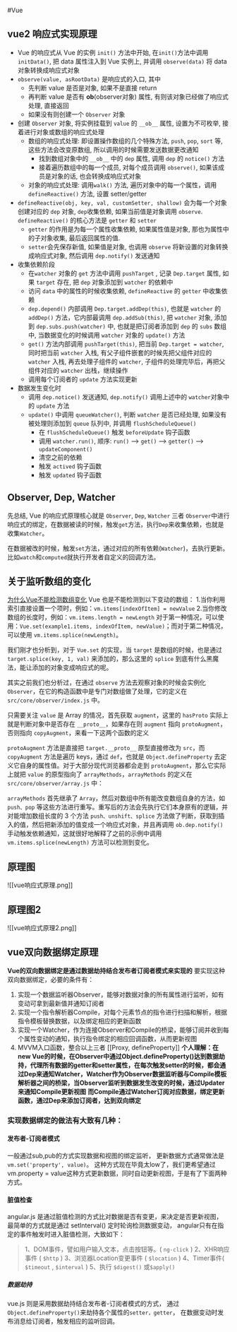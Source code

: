 #Vue
## vue2 响应式实现原理
-   Vue 的响应式从 Vue 的实例 `init()` 方法中开始, 在`init()`方法中调用 `initData()`, 把 data 属性注入到 Vue 实例上, 并调用 `observe(data)` 将 data 对象转换成响应式对象
-   `observe(value, asRootData)` 是响应式的入口, 其中
    -   先判断 value 是否是对象, 如果不是直接 return
    -   再判断 value 是否有 **ob**(observer对象) 属性, 有则该对象已经做了响应式处理, 直接返回
    -   如果没有则创建一个 `Observer` 对象
-   创建 `Observer` 对象, 将实例挂载到 `value` 的 `__ob__` 属性, 设置为不可枚举, 接着进行对象或数组的响应式处理
    -   数组的响应式处理: 即设置操作数组的几个特殊方法, `push`, `pop`, `sort` 等, 这些方法会改变原数组, 所以调用的时候需要发送数据更改通知
        -   找到数组对象中的 `__ob__` 中的 `dep` 属性, 调用 `dep` 的 `notice()` 方法
        -   接着遍历数组中的每一个成员, 对每个成员调用 `observe()`, 如果该成员是对象的话, 也会转换成响应式对象
    -   对象的响应式处理: 调用`walk()` 方法, 遍历对象中的每一个属性，调用`defineReactive()` 方法, 设置 setter/getter
-   `defineReactive(obj, key, val, customSetter, shallow)` 会为每一个对象创建对应的 `dep` 对象, `dep`收集依赖, 如果当前值是对象调用 `observe`. `defineReactive()` 的核心方法是 `getter` 和 `setter`
    -   `getter` 的作用是为每一个属性收集依赖, 如果属性值是对象, 那也为属性中的子对象收集, 最后返回属性的值.
    -   `setter`会先保存新值, 如果值是对象, 也调用 `observe` 将新设置的对象转换成响应式对象, 然后调用 `dep.notify()` 发送通知
-   收集依赖阶段
    -   在`watcher` 对象的 `get` 方法中调用 `pushTarget` , 记录 `Dep.target` 属性, 如果 `target` 存在, 把 `dep` 对象添加到 `watcher` 的依赖中
    -   访问 `data` 中的属性的时候收集依赖, `defineReactive` 的 `getter` 中收集依赖
    -   `dep.depend()` 内部调用 `Dep.target.addDep(this)`, 也就是 `watcher` 的 `addDep()` 方法，它内部最调用 `dep.addSub(this)`, 把 `watcher` 对象, 添加到 `dep.subs.push(watcher)` 中, 也就是把订阅者添加到 `dep` 的 `subs` 数组中, 当数据变化的时候调用 `watcher` 对象的 `update()` 方法
    -   `get()` 方法内部调用 `pushTarget(this)`, 把当前 `Dep.target = watcher`, 同时把当前 `watcher` 入栈, 有父子组件嵌套的时候先把父组件对应的 `watcher` 入栈, 再去处理子组件的 `watcher`, 子组件的处理完毕后，再把父组件对应的 `watcher` 出栈，继续操作
    -   调用每个订阅者的 `update` 方法实现更新
-   数据发生变化时
    -   调用 `dep.notice()` 发送通知, `dep.notify()` 调用上述中的 `watcher`对象中的 `update` 方法
    -   `update()` 中调用 `queueWatcher()`, 判断 `watcher` 是否已经处理, 如果没有被处理则添加到 `queue` 队列中, 并调用 `flushScheduleQueue()`
        -   在 `flushScheduleQueue()` 触发 `beforeUpdate` 钩子函数
        -   调用 `watcher.run()`, 顺序: `run()` --> `get()` --> `getter()` --> `updateComponent()`
        -   清空之前的依赖
        -   触发 `actived` 钩子函数
        -   触发 `updated` 钩子函数

## Observer, Dep, Watcher
先总结, Vue 的响应式原理核心就是 `Observer`, `Dep`, `Watcher` 三者
`Observer`中进行响应式的绑定，在数据被读的时候，触发`get`方法，执行`Dep`来收集依赖，也就是收集`Watcher`。

在数据被改的时候，触发`set`方法，通过对应的所有依赖(`Watcher`)，去执行更新。比如`watch`和`computed`就执行开发者自定义的回调方法。

## 关于监听数组的变化
[为什么Vue不能检测数组变化](https://juejin.cn/post/6844903917898186766)
Vue 也是不能检测到以下变动的数组：
1.当你利用索引直接设置一个项时，例如：`vm.items[indexOfItem] = newValue`
2.当你修改数组的长度时，例如：`vm.items.length = newLength`
对于第一种情况，可以使用：`Vue.set(example1.items, indexOfItem, newValue)`；而对于第二种情况，可以使用 `vm.items.splice(newLength)`。

我们刚才也分析到，对于 `Vue.set` 的实现，当 `target` 是数组的时候，也是通过 `target.splice(key, 1, val)` 来添加的，那么这里的 `splice` 到底有什么黑魔法，能让添加的对象变成响应式的呢。

其实之前我们也分析过，在通过 `observe` 方法去观察对象的时候会实例化 `Observer`，在它的构造函数中是专门对数组做了处理，它的定义在 `src/core/observer/index.js` 中。

只需要关注 `value` 是 Array 的情况，首先获取 `augment`，这里的 `hasProto` 实际上就是判断对象中是否存在 `__proto__`，如果存在则 `augment` 指向 `protoAugment`， 否则指向 `copyAugment`，来看一下这两个函数的定义

`protoAugment` 方法是直接把 `target.__proto__` 原型直接修改为 `src`，而 `copyAugment` 方法是遍历 keys，通过 `def`，也就是 `Object.defineProperty` 去定义它自身的属性值。对于大部分现代浏览器都会走到 `protoAugment`，那么它实际上就把 `value` 的原型指向了 `arrayMethods`，`arrayMethods` 的定义在 `src/core/observer/array.js` 中：

`arrayMethods` 首先继承了 `Array`，然后对数组中所有能改变数组自身的方法，如 `push、pop` 等这些方法进行重写。重写后的方法会先执行它们本身原有的逻辑，并对能增加数组长度的 3 个方法 `push、unshift、splice` 方法做了判断，获取到插入的值，然后把新添加的值变成一个响应式对象，并且再调用 `ob.dep.notify()` 手动触发依赖通知，这就很好地解释了之前的示例中调用 `vm.items.splice(newLength)` 方法可以检测到变化。

## 原理图
![[vue响应式原理.png]]

## 原理图2
![[vue响应式原理2.png]]

## vue双向数据绑定原理
**Vue的双向数据绑定是通过数据劫持结合发布者订阅者模式来实现的**
要实现这种双向数据绑定，必要的条件有：

1. 实现一个数据监听器Observer，能够对数据对象的所有属性进行监听，如有变动可拿到最新值并通知订阅者
2. 实现一个指令解析器Compile，对每个元素节点的指令进行扫描和解析，根据指令模板替换数据，以及绑定相应的更新函数
3. 实现一个Watcher，作为连接Observer和Compile的桥梁，能够订阅并收到每个属性变动的通知，执行指令绑定的相应回调函数，从而更新视图
4. MVVM入口函数，整合以上三者
[[Proxy, defineProperty]]
**个人理解：在new Vue的时候，在Observer中通过Object.defineProperty()达到数据劫持，代理所有数据的getter和setter属性，在每次触发setter的时候，都会通过Dep来通知Watcher，Watcher作为Observer数据监听器与Compile模板解析器之间的桥梁，当Observer监听到数据发生改变的时候，通过Updater来通知Compile更新视图**
**而Compile通过Watcher订阅对应数据，绑定更新函数，通过Dep来添加订阅者，达到双向绑定**

### 实现数据绑定的做法有大致有几种：

#### 发布者-订阅者模式
一般通过sub,pub的方式实现数据和视图的绑定监听，
更新数据方式通常做法是 `vm.set('property', value)`。
这种方式现在毕竟太low了，我们更希望通过vm.property = value这种方式更新数据，同时自动更新视图，于是有了下面两种方式。

#### 脏值检查
angular.js 是通过脏值检测的方式比对数据是否有变更，来决定是否更新视图，
最简单的方式就是通过 setInterval() 定时轮询检测数据变动，
angular只有在指定的事件触发时进入脏值检测，大致如下：

> 1、DOM事件，譬如用户输入文本，点击按钮等。( `ng-click` )
2、XHR响应事件 ( `$http` )
3、浏览器Location变更事件 ( `$location` )
4、Timer事件( `$timeout` , `$interval` )
5、执行 `$digest()` 或`$apply()`

##### 数据劫持
vue.js 则是采用数据劫持结合发布者-订阅者模式的方式，
通过`Object.defineProperty()`来劫持各个属性的`setter，getter`，
在数据变动时发布消息给订阅者，触发相应的监听回调。